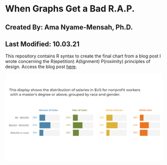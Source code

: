 # When Graphs Get a Bad R.A.P.
## Created By: Ama Nyame-Mensah, Ph.D.
## Last Modified: 10.03.21
This repository contains R syntax to create the final chart from a blog post I wrote concerning the R(epetition) A(lignment) P(roximity) principles of design. Access the blog post [here](https://anyamemensah.com/blog/bad-rap).

![A series of bar charts (small multiples) showing the distribution of salaries in $US for nonprofit workers with a master's degree or above, grouped by race and gender.](https://github.com/ama721/bad-rap/blob/main/bad-rap.png?raw=true "A series of bar charts (small multiples) showing the distribution of salaries in $US for nonprofit workers with a master's degree or above, grouped by race and gender.")